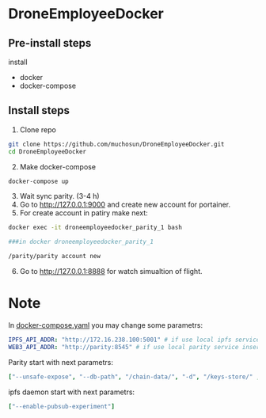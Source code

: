 # DroneEmployeeDocker

## Pre-install steps 

install 

* docker
* docker-compose

## Install steps

1. Clone repo

```bash
git clone https://github.com/muchosun/DroneEmployeeDocker.git
cd DroneEmployeeDocker
```
2. Make docker-compose

```bash
docker-compose up
```
3. Wait sync parity. (3-4 h)
4. Go to http://127.0.0.1:9000 and create new account for portainer.
5. For create account in patiry make next:

```bash
docker exec -it droneemployeedocker_parity_1 bash

###in docker droneemployeedocker_parity_1

/parity/parity account new
```

6. Go to http://127.0.0.1:8888 for watch simualtion of flight.

# Note

In [docker-compose.yaml](docker-compose.yaml) you may change some parametrs:

```yaml
IPFS_API_ADDR: "http://172.16.238.100:5001" # if use local ipfs service insert "http://172.16.238.1:5001" and comment ipfs service
WEB3_API_ADDR: "http://parity:8545" # if use local parity service insert "http://gateway:8545" and comment parity service
```

Parity start with next parametrs:

```yaml
["--unsafe-expose", "--db-path", "/chain-data/", "-d", "/keys-store/" ,"--jsonrpc-interface", "all", "--jsonrpc-hosts", "all", "--ws-interface", "all", "--ws-origins", "all", "--fast-unlock" ,"--mode", "active", "--tracing", "off", "--pruning", "fast", "--db-compaction", "ssd", "--cache-size", "1024"]
```

ipfs daemon start with next parametrs:

```yaml
["--enable-pubsub-experiment"]
```
